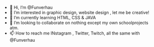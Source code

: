 - 👋 Hi, I’m @Funverhau
- 👀 I’m interested in graphic design, website design , let me be creative!
- 🌱 I’m currently learning HTML, CSS & JAVA
- 💞️ I’m looking to collaborate on nothing except  my own schoolprojects atm.
- 📫 How to reach me INstagram , Twitter, Twitch, all the same with @Funverhau

<!---
Funverhau/Funverhau is a ✨ special ✨ repository because its `README.md` (this file) appears on your GitHub profile.
You can click the Preview link to take a look at your changes.
--->

